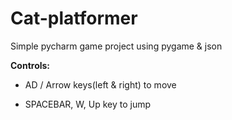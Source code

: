 # Cat-platformer
Simple pycharm game project using pygame & json

**Controls:**
- AD / Arrow keys(left & right)
  to move

- SPACEBAR, W, Up key
  to jump


